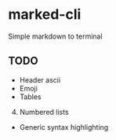 # marked-cli
Simple markdown to terminal

## TODO

- Header ascii
- Emoji
- Tables
4. Numbered lists
- Generic syntax highlighting
